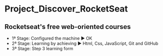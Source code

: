 # Project_Discover_RocketSeat

## Rocketseat's free web-oriented courses

- 1ª Stage: Configured the machine ▶ OK
- 2ª Stage: Learning by achieving ▶ Html, Css, JavaScript, Git and GitHub
- 3ª Stage: Step 3 learning form


